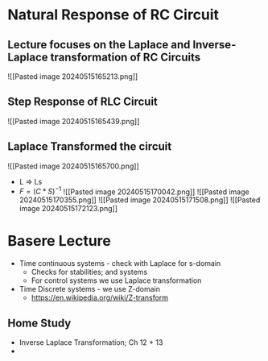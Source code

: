 # Natural Response of RC Circuit
## Lecture focuses on the Laplace and Inverse-Laplace transformation of RC Circuits
![[Pasted image 20240515165213.png]]
## Step Response of RLC Circuit
![[Pasted image 20240515165439.png]]
## Laplace Transformed the circuit
![[Pasted image 20240515165700.png]]
- L => Ls
- $F = (C*S)^{-1}$
![[Pasted image 20240515170042.png]]
![[Pasted image 20240515170355.png]]
![[Pasted image 20240515171508.png]]
![[Pasted image 20240515172123.png]]
# Basere Lecture
- Time continuous systems - check with Laplace for s-domain
	- Checks for stabilities; and systems
	- For control systems we use Laplace transformation
- Time Discrete systems - we use Z-domain
	- https://en.wikipedia.org/wiki/Z-transform
## Home Study
- Inverse Laplace Transformation; Ch 12 + 13
- 